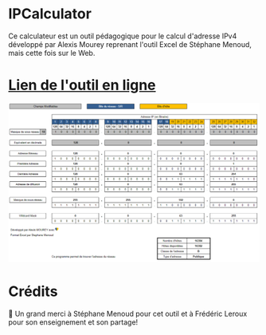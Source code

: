 # IPCalculator

Ce calculateur est un outil pédagogique pour le calcul d'adresse IPv4 développé par Alexis Mourey reprenant l'outil Excel de Stéphane Menoud, mais cette fois sur le Web. 

# [Lien de l'outil en ligne](https://alexis.mourey.dev/ip-calculator/)

![alt text](https://github.com/xixi52/IPCalculator/blob/main/assets/img/IPCalculator.png?raw=true)
# Crédits

🍻  Un grand merci à Stéphane Menoud pour cet outil et à Frédéric Leroux pour son enseignement et son partage!
